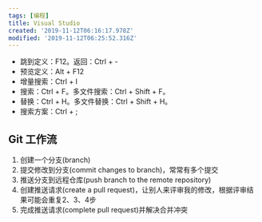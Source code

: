 ```yaml
---
tags: [编程]
title: Visual Studio
created: '2019-11-12T06:16:17.978Z'
modified: '2019-11-12T06:25:52.316Z'
---
```


* 跳到定义：F12。返回：Ctrl + -
* 预览定义：Alt + F12
* 增量搜索：Ctrl + I
* 搜索：Ctrl + F。多文件搜索：Ctrl + Shift + F。
* 替换：Ctrl + H。多文件替换：Ctrl + Shift + H。
* 搜索方案：Ctrl + ;



## Git 工作流

1. 创建一个分支(branch)
2. 提交修改到分支(commit changes to branch)，常常有多个提交
3. 推送分支到远程仓库(push branch to the remote repository)
4. 创建推送请求(create a pull request)，让别人来评审我的修改，根据评审结果可能会重复2、3、4步
5. 完成推送请求(complete pull request)并解决合并冲突

